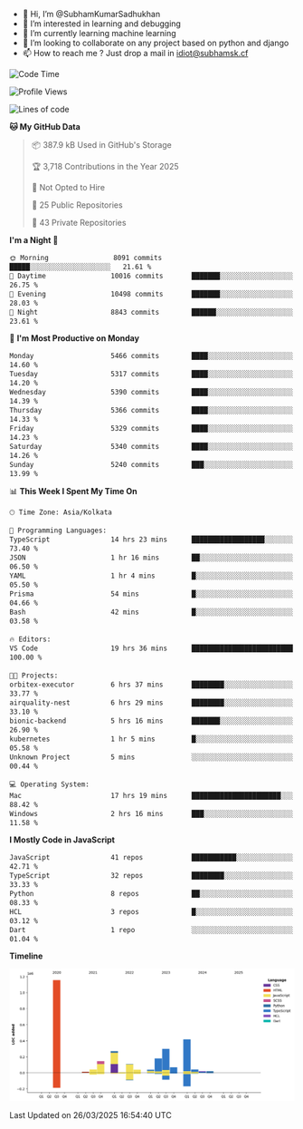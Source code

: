 - 👋 Hi, I’m @SubhamKumarSadhukhan
- 👀 I’m interested in learning and debugging
- 🌱 I’m currently learning machine learning
- 💞️ I’m looking to collaborate on any project based on python and django
- 📫 How to reach me ?
      Just drop a mail in idiot@subhamsk.cf

<!---
SubhamKumarSadhukhan/SubhamKumarSadhukhan is a ✨ special ✨ repository because its `README.md` (this file) appears on your GitHub profile.
You can click the Preview link to take a look at your changes.
--->


<!--START_SECTION:waka-->
![Code Time](http://img.shields.io/badge/Code%20Time-2%2C807%20hrs%202%20mins-blue)

![Profile Views](http://img.shields.io/badge/Profile%20Views-3-blue)

![Lines of code](https://img.shields.io/badge/From%20Hello%20World%20I%27ve%20Written-2.8%20million%20lines%20of%20code-blue)

**🐱 My GitHub Data** 

> 📦 387.9 kB Used in GitHub's Storage 
 > 
> 🏆 3,718 Contributions in the Year 2025
 > 
> 🚫 Not Opted to Hire
 > 
> 📜 25 Public Repositories 
 > 
> 🔑 43 Private Repositories 
 > 
**I'm a Night 🦉** 

```text
🌞 Morning                8091 commits        █████░░░░░░░░░░░░░░░░░░░░   21.61 % 
🌆 Daytime                10016 commits       ███████░░░░░░░░░░░░░░░░░░   26.75 % 
🌃 Evening                10498 commits       ███████░░░░░░░░░░░░░░░░░░   28.03 % 
🌙 Night                  8843 commits        ██████░░░░░░░░░░░░░░░░░░░   23.61 % 
```
📅 **I'm Most Productive on Monday** 

```text
Monday                   5466 commits        ████░░░░░░░░░░░░░░░░░░░░░   14.60 % 
Tuesday                  5317 commits        ████░░░░░░░░░░░░░░░░░░░░░   14.20 % 
Wednesday                5390 commits        ████░░░░░░░░░░░░░░░░░░░░░   14.39 % 
Thursday                 5366 commits        ████░░░░░░░░░░░░░░░░░░░░░   14.33 % 
Friday                   5329 commits        ████░░░░░░░░░░░░░░░░░░░░░   14.23 % 
Saturday                 5340 commits        ████░░░░░░░░░░░░░░░░░░░░░   14.26 % 
Sunday                   5240 commits        ███░░░░░░░░░░░░░░░░░░░░░░   13.99 % 
```


📊 **This Week I Spent My Time On** 

```text
🕑︎ Time Zone: Asia/Kolkata

💬 Programming Languages: 
TypeScript               14 hrs 23 mins      ██████████████████░░░░░░░   73.40 % 
JSON                     1 hr 16 mins        ██░░░░░░░░░░░░░░░░░░░░░░░   06.50 % 
YAML                     1 hr 4 mins         █░░░░░░░░░░░░░░░░░░░░░░░░   05.50 % 
Prisma                   54 mins             █░░░░░░░░░░░░░░░░░░░░░░░░   04.66 % 
Bash                     42 mins             █░░░░░░░░░░░░░░░░░░░░░░░░   03.58 % 

🔥 Editors: 
VS Code                  19 hrs 36 mins      █████████████████████████   100.00 % 

🐱‍💻 Projects: 
orbitex-executor         6 hrs 37 mins       ████████░░░░░░░░░░░░░░░░░   33.77 % 
airquality-nest          6 hrs 29 mins       ████████░░░░░░░░░░░░░░░░░   33.10 % 
bionic-backend           5 hrs 16 mins       ███████░░░░░░░░░░░░░░░░░░   26.90 % 
kubernetes               1 hr 5 mins         █░░░░░░░░░░░░░░░░░░░░░░░░   05.58 % 
Unknown Project          5 mins              ░░░░░░░░░░░░░░░░░░░░░░░░░   00.44 % 

💻 Operating System: 
Mac                      17 hrs 19 mins      ██████████████████████░░░   88.42 % 
Windows                  2 hrs 16 mins       ███░░░░░░░░░░░░░░░░░░░░░░   11.58 % 
```

**I Mostly Code in JavaScript** 

```text
JavaScript               41 repos            ███████████░░░░░░░░░░░░░░   42.71 % 
TypeScript               32 repos            ████████░░░░░░░░░░░░░░░░░   33.33 % 
Python                   8 repos             ██░░░░░░░░░░░░░░░░░░░░░░░   08.33 % 
HCL                      3 repos             █░░░░░░░░░░░░░░░░░░░░░░░░   03.12 % 
Dart                     1 repo              ░░░░░░░░░░░░░░░░░░░░░░░░░   01.04 % 
```



**Timeline**

![Lines of Code chart](https://raw.githubusercontent.com/SubhamKumarSadhukhan/SubhamKumarSadhukhan/main/assets/bar_graph.png)


 Last Updated on 26/03/2025 16:54:40 UTC
<!--END_SECTION:waka-->
